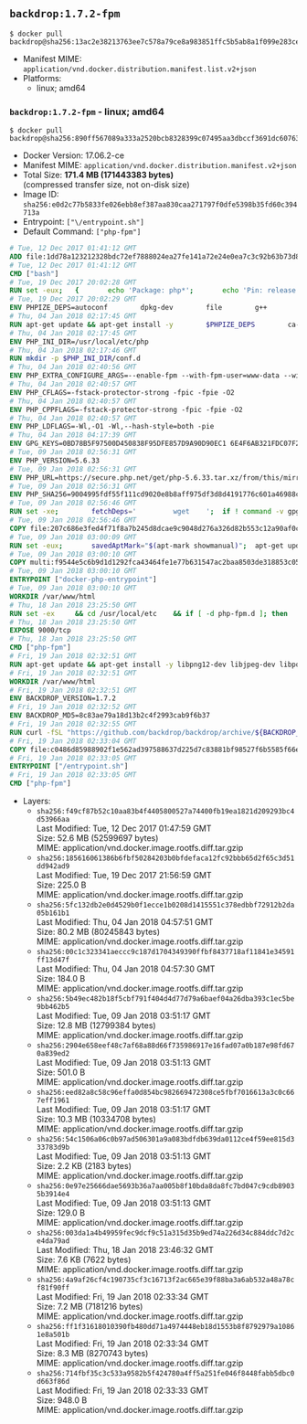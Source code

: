 ## `backdrop:1.7.2-fpm`

```console
$ docker pull backdrop@sha256:13ac2e38213763ee7c578a79ce8a983851ffc5b5ab8a1f099e283cecd45f5d8f
```

-	Manifest MIME: `application/vnd.docker.distribution.manifest.list.v2+json`
-	Platforms:
	-	linux; amd64

### `backdrop:1.7.2-fpm` - linux; amd64

```console
$ docker pull backdrop@sha256:890ff567089a333a2520bcb8328399c07495aa3dbccf3691dc607635a889ff3d
```

-	Docker Version: 17.06.2-ce
-	Manifest MIME: `application/vnd.docker.distribution.manifest.v2+json`
-	Total Size: **171.4 MB (171443383 bytes)**  
	(compressed transfer size, not on-disk size)
-	Image ID: `sha256:e0d2c77b5833fe026ebb8ef387aa830caa271797f0dfe5398b35fd60c394713a`
-	Entrypoint: `["\/entrypoint.sh"]`
-	Default Command: `["php-fpm"]`

```dockerfile
# Tue, 12 Dec 2017 01:41:12 GMT
ADD file:1dd78a123212328bdc72ef7888024ea27fe141a72e24e0ea7c3c92b63b73d8d1 in / 
# Tue, 12 Dec 2017 01:41:12 GMT
CMD ["bash"]
# Tue, 19 Dec 2017 20:02:28 GMT
RUN set -eux; 	{ 		echo 'Package: php*'; 		echo 'Pin: release *'; 		echo 'Pin-Priority: -1'; 	} > /etc/apt/preferences.d/no-debian-php
# Tue, 19 Dec 2017 20:02:29 GMT
ENV PHPIZE_DEPS=autoconf 		dpkg-dev 		file 		g++ 		gcc 		libc-dev 		make 		pkg-config 		re2c
# Thu, 04 Jan 2018 02:17:45 GMT
RUN apt-get update && apt-get install -y 		$PHPIZE_DEPS 		ca-certificates 		curl 		xz-utils 	--no-install-recommends && rm -r /var/lib/apt/lists/*
# Thu, 04 Jan 2018 02:17:45 GMT
ENV PHP_INI_DIR=/usr/local/etc/php
# Thu, 04 Jan 2018 02:17:46 GMT
RUN mkdir -p $PHP_INI_DIR/conf.d
# Thu, 04 Jan 2018 02:40:56 GMT
ENV PHP_EXTRA_CONFIGURE_ARGS=--enable-fpm --with-fpm-user=www-data --with-fpm-group=www-data
# Thu, 04 Jan 2018 02:40:57 GMT
ENV PHP_CFLAGS=-fstack-protector-strong -fpic -fpie -O2
# Thu, 04 Jan 2018 02:40:57 GMT
ENV PHP_CPPFLAGS=-fstack-protector-strong -fpic -fpie -O2
# Thu, 04 Jan 2018 02:40:57 GMT
ENV PHP_LDFLAGS=-Wl,-O1 -Wl,--hash-style=both -pie
# Thu, 04 Jan 2018 04:17:39 GMT
ENV GPG_KEYS=0BD78B5F97500D450838F95DFE857D9A90D90EC1 6E4F6AB321FDC07F2C332E3AC2BF0BC433CFC8B3
# Tue, 09 Jan 2018 02:56:31 GMT
ENV PHP_VERSION=5.6.33
# Tue, 09 Jan 2018 02:56:31 GMT
ENV PHP_URL=https://secure.php.net/get/php-5.6.33.tar.xz/from/this/mirror PHP_ASC_URL=https://secure.php.net/get/php-5.6.33.tar.xz.asc/from/this/mirror
# Tue, 09 Jan 2018 02:56:31 GMT
ENV PHP_SHA256=9004995fdf55f111cd9020e8b8aff975df3d8d4191776c601a46988c375f3553 PHP_MD5=
# Tue, 09 Jan 2018 02:56:46 GMT
RUN set -xe; 		fetchDeps=' 		wget 	'; 	if ! command -v gpg > /dev/null; then 		fetchDeps="$fetchDeps 			dirmngr 			gnupg 		"; 	fi; 	apt-get update; 	apt-get install -y --no-install-recommends $fetchDeps; 	rm -rf /var/lib/apt/lists/*; 		mkdir -p /usr/src; 	cd /usr/src; 		wget -O php.tar.xz "$PHP_URL"; 		if [ -n "$PHP_SHA256" ]; then 		echo "$PHP_SHA256 *php.tar.xz" | sha256sum -c -; 	fi; 	if [ -n "$PHP_MD5" ]; then 		echo "$PHP_MD5 *php.tar.xz" | md5sum -c -; 	fi; 		if [ -n "$PHP_ASC_URL" ]; then 		wget -O php.tar.xz.asc "$PHP_ASC_URL"; 		export GNUPGHOME="$(mktemp -d)"; 		for key in $GPG_KEYS; do 			gpg --keyserver ha.pool.sks-keyservers.net --recv-keys "$key"; 		done; 		gpg --batch --verify php.tar.xz.asc php.tar.xz; 		rm -rf "$GNUPGHOME"; 	fi; 		apt-get purge -y --auto-remove -o APT::AutoRemove::RecommendsImportant=false $fetchDeps
# Tue, 09 Jan 2018 02:56:46 GMT
COPY file:207c686e3fed4f71f8a7b245d8dcae9c9048d276a326d82b553c12a90af0c0ca in /usr/local/bin/ 
# Tue, 09 Jan 2018 03:00:09 GMT
RUN set -eux; 		savedAptMark="$(apt-mark showmanual)"; 	apt-get update; 	apt-get install -y --no-install-recommends 		libcurl4-openssl-dev 		libedit-dev 		libsqlite3-dev 		libssl-dev 		libxml2-dev 		zlib1g-dev 		${PHP_EXTRA_BUILD_DEPS:-} 	; 	rm -rf /var/lib/apt/lists/*; 		export 		CFLAGS="$PHP_CFLAGS" 		CPPFLAGS="$PHP_CPPFLAGS" 		LDFLAGS="$PHP_LDFLAGS" 	; 	docker-php-source extract; 	cd /usr/src/php; 	gnuArch="$(dpkg-architecture --query DEB_BUILD_GNU_TYPE)"; 	debMultiarch="$(dpkg-architecture --query DEB_BUILD_MULTIARCH)"; 	if [ ! -d /usr/include/curl ]; then 		ln -sT "/usr/include/$debMultiarch/curl" /usr/local/include/curl; 	fi; 	./configure 		--build="$gnuArch" 		--with-config-file-path="$PHP_INI_DIR" 		--with-config-file-scan-dir="$PHP_INI_DIR/conf.d" 				--disable-cgi 				--enable-ftp 		--enable-mbstring 		--enable-mysqlnd 				--with-curl 		--with-libedit 		--with-openssl 		--with-zlib 				$(test "$gnuArch" = 's390x-linux-gnu' && echo '--without-pcre-jit') 		--with-libdir="lib/$debMultiarch" 				${PHP_EXTRA_CONFIGURE_ARGS:-} 	; 	make -j "$(nproc)"; 	make install; 	find /usr/local/bin /usr/local/sbin -type f -executable -exec strip --strip-all '{}' + || true; 	make clean; 	cd /; 	docker-php-source delete; 		apt-mark auto '.*' > /dev/null; 	[ -z "$savedAptMark" ] || apt-mark manual $savedAptMark; 	find /usr/local -type f -executable -exec ldd '{}' ';' 		| awk '/=>/ { print $(NF-1) }' 		| sort -u 		| xargs -r dpkg-query --search 		| cut -d: -f1 		| sort -u 		| xargs -r apt-mark manual 	; 	apt-get purge -y --auto-remove -o APT::AutoRemove::RecommendsImportant=false; 		php --version; 		pecl update-channels; 	rm -rf /tmp/pear ~/.pearrc
# Tue, 09 Jan 2018 03:00:10 GMT
COPY multi:f9544e5c6b9d1d1292fca43464fe1e77b631547ac2baa8503de318853c0536d0 in /usr/local/bin/ 
# Tue, 09 Jan 2018 03:00:10 GMT
ENTRYPOINT ["docker-php-entrypoint"]
# Tue, 09 Jan 2018 03:00:10 GMT
WORKDIR /var/www/html
# Thu, 18 Jan 2018 23:25:50 GMT
RUN set -ex 	&& cd /usr/local/etc 	&& if [ -d php-fpm.d ]; then 		sed 's!=NONE/!=!g' php-fpm.conf.default | tee php-fpm.conf > /dev/null; 		cp php-fpm.d/www.conf.default php-fpm.d/www.conf; 	else 		mkdir php-fpm.d; 		cp php-fpm.conf.default php-fpm.d/www.conf; 		{ 			echo '[global]'; 			echo 'include=etc/php-fpm.d/*.conf'; 		} | tee php-fpm.conf; 	fi 	&& { 		echo '[global]'; 		echo 'error_log = /proc/self/fd/2'; 		echo; 		echo '[www]'; 		echo '; if we send this to /proc/self/fd/1, it never appears'; 		echo 'access.log = /proc/self/fd/2'; 		echo; 		echo 'clear_env = no'; 		echo; 		echo '; Ensure worker stdout and stderr are sent to the main error log.'; 		echo 'catch_workers_output = yes'; 	} | tee php-fpm.d/docker.conf 	&& { 		echo '[global]'; 		echo 'daemonize = no'; 		echo; 		echo '[www]'; 		echo 'listen = 9000'; 	} | tee php-fpm.d/zz-docker.conf
# Thu, 18 Jan 2018 23:25:50 GMT
EXPOSE 9000/tcp
# Thu, 18 Jan 2018 23:25:50 GMT
CMD ["php-fpm"]
# Fri, 19 Jan 2018 02:32:51 GMT
RUN apt-get update && apt-get install -y libpng12-dev libjpeg-dev libpq-dev 	&& rm -rf /var/lib/apt/lists/* 	&& docker-php-ext-configure gd --with-png-dir=/usr --with-jpeg-dir=/usr 	&& docker-php-ext-install gd mbstring pdo pdo_mysql pdo_pgsql zip
# Fri, 19 Jan 2018 02:32:51 GMT
WORKDIR /var/www/html
# Fri, 19 Jan 2018 02:32:51 GMT
ENV BACKDROP_VERSION=1.7.2
# Fri, 19 Jan 2018 02:32:52 GMT
ENV BACKDROP_MD5=8c83ae79a18d13b2c4f2993cab9f6b37
# Fri, 19 Jan 2018 02:32:55 GMT
RUN curl -fSL "https://github.com/backdrop/backdrop/archive/${BACKDROP_VERSION}.tar.gz" -o backdrop.tar.gz 	&& echo "${BACKDROP_MD5} *backdrop.tar.gz" | md5sum -c - 	&& tar -xz --strip-components=1 -f backdrop.tar.gz 	&& rm backdrop.tar.gz 	&& chown -R www-data:www-data sites
# Fri, 19 Jan 2018 02:33:04 GMT
COPY file:c0486d85988902f1e562ad397588637d225d7c83881bf98527f6b5585f66ee13 in /entrypoint.sh 
# Fri, 19 Jan 2018 02:33:05 GMT
ENTRYPOINT ["/entrypoint.sh"]
# Fri, 19 Jan 2018 02:33:05 GMT
CMD ["php-fpm"]
```

-	Layers:
	-	`sha256:f49cf87b52c10aa83b4f4405800527a74400fb19ea1821d209293bc4d53966aa`  
		Last Modified: Tue, 12 Dec 2017 01:47:59 GMT  
		Size: 52.6 MB (52599697 bytes)  
		MIME: application/vnd.docker.image.rootfs.diff.tar.gzip
	-	`sha256:185616061386b6fbf50284203b0bfdefaca12fc92bbb65d2f65c3d51dd942ad9`  
		Last Modified: Tue, 19 Dec 2017 21:56:59 GMT  
		Size: 225.0 B  
		MIME: application/vnd.docker.image.rootfs.diff.tar.gzip
	-	`sha256:5fc132db2e0d4529b0f1ecce1b0208d1415551c378edbbf72912b2da05b161b1`  
		Last Modified: Thu, 04 Jan 2018 04:57:51 GMT  
		Size: 80.2 MB (80245843 bytes)  
		MIME: application/vnd.docker.image.rootfs.diff.tar.gzip
	-	`sha256:00c1c323341aeccc9c187d1704349390ffbf8437718af11841e34591ff13d47f`  
		Last Modified: Thu, 04 Jan 2018 04:57:30 GMT  
		Size: 184.0 B  
		MIME: application/vnd.docker.image.rootfs.diff.tar.gzip
	-	`sha256:5b49ec482b18f5cbf791f404d4d77d79a6baef04a26dba393c1ec5be9bb462b5`  
		Last Modified: Tue, 09 Jan 2018 03:51:17 GMT  
		Size: 12.8 MB (12799384 bytes)  
		MIME: application/vnd.docker.image.rootfs.diff.tar.gzip
	-	`sha256:2904e658eef48c7af68a88d66f735986917e16fad07a0b187e98fd670a839ed2`  
		Last Modified: Tue, 09 Jan 2018 03:51:13 GMT  
		Size: 501.0 B  
		MIME: application/vnd.docker.image.rootfs.diff.tar.gzip
	-	`sha256:eed82a8c58c96effa0d854bc982669472308ce5fbf7016613a3c0c667eff1961`  
		Last Modified: Tue, 09 Jan 2018 03:51:17 GMT  
		Size: 10.3 MB (10334708 bytes)  
		MIME: application/vnd.docker.image.rootfs.diff.tar.gzip
	-	`sha256:54c1506a06c0b97ad506301a9a083bdfdb639da0112ce4f59ee815d333783d9b`  
		Last Modified: Tue, 09 Jan 2018 03:51:13 GMT  
		Size: 2.2 KB (2183 bytes)  
		MIME: application/vnd.docker.image.rootfs.diff.tar.gzip
	-	`sha256:0e97e25666dae5693b36a7aa005b8f10bda8da8fc7bd047c9cdb89035b3914e4`  
		Last Modified: Tue, 09 Jan 2018 03:51:13 GMT  
		Size: 129.0 B  
		MIME: application/vnd.docker.image.rootfs.diff.tar.gzip
	-	`sha256:003da1a4b49959fec9dcf9c51a315d35b9ed74a226d34c884ddc7d2ce4da79ad`  
		Last Modified: Thu, 18 Jan 2018 23:46:32 GMT  
		Size: 7.6 KB (7622 bytes)  
		MIME: application/vnd.docker.image.rootfs.diff.tar.gzip
	-	`sha256:4a9af26cf4c190735cf3c16713f2ac665e39f88ba3a6ab532a48a78cf81f90ff`  
		Last Modified: Fri, 19 Jan 2018 02:33:34 GMT  
		Size: 7.2 MB (7181216 bytes)  
		MIME: application/vnd.docker.image.rootfs.diff.tar.gzip
	-	`sha256:ff1f31618010390fb480dd71a4974448eb18d1553b8f8792979a10861e8a501b`  
		Last Modified: Fri, 19 Jan 2018 02:33:34 GMT  
		Size: 8.3 MB (8270743 bytes)  
		MIME: application/vnd.docker.image.rootfs.diff.tar.gzip
	-	`sha256:714fbf35c3c533a9582b5f424780a4ff5a251fe046f8448fabb5dbc0d663f86d`  
		Last Modified: Fri, 19 Jan 2018 02:33:33 GMT  
		Size: 948.0 B  
		MIME: application/vnd.docker.image.rootfs.diff.tar.gzip
